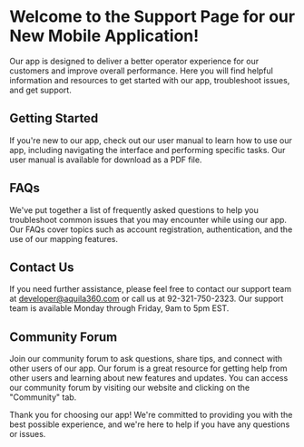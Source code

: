 # Welcome to the Support Page for our New Mobile Application!

Our app is designed to deliver a better operator experience for our customers and improve overall performance. Here you will find helpful information and resources to get started with our app, troubleshoot issues, and get support.

## Getting Started

If you're new to our app, check out our user manual to learn how to use our app, including navigating the interface and performing specific tasks. Our user manual is available for download as a PDF file.

## FAQs

We've put together a list of frequently asked questions to help you troubleshoot common issues that you may encounter while using our app. Our FAQs cover topics such as account registration, authentication, and the use of our mapping features.

## Contact Us

If you need further assistance, please feel free to contact our support team at developer@aquila360.com or call us at 92-321-750-2323. Our support team is available Monday through Friday, 9am to 5pm EST.

## Community Forum

Join our community forum to ask questions, share tips, and connect with other users of our app. Our forum is a great resource for getting help from other users and learning about new features and updates. You can access our community forum by visiting our website and clicking on the "Community" tab.

Thank you for choosing our app! We're committed to providing you with the best possible experience, and we're here to help if you have any questions or issues.



